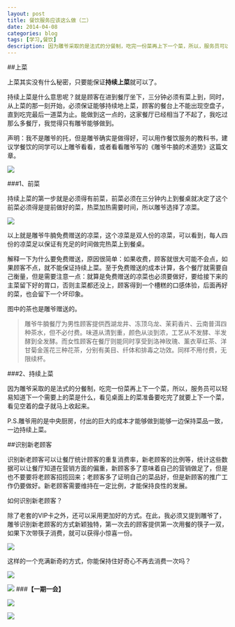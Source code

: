 ```yaml
---
layout: post
title: 餐饮服务应该这么做（二）
date: 2014-04-08
categories: blog
tags: [学习,餐饮]
description: 因为雕爷采取的是法式的分餐制，吃完一份菜再上下一个菜，所以，服务员可以轻易知道下一个需要上的菜是什么，看见桌面上的菜准备要吃完了就要上下一个菜，看见空着的盘子就马上收起来。
---
```




##上菜

上菜其实没有什么秘密，只要能保证**持续上菜**就可以了。

持续上菜是什么意思呢？就是顾客在进到餐厅坐下，三分钟必须有菜上到，同时，从上菜的那一刻开始，必须保证能够持续地上菜，顾客的餐台上不能出现空盘子，直到吃完最后一道菜为止。能做到这一点的，这家餐厅已经相当了不起了，我吃过那么多餐厅，我觉得只有雕爷能够做到。

声明：我不是雕爷的托，但是雕爷确实是做得好，可以用作餐饮服务的教科书，建议学餐饮的同学可以上雕爷看看，或者看看雕爷写的《雕爷牛腩的术道势》这篇文章。

![](http://cnfeat.qiniudn.com/%E5%9B%BE%E5%83%8F%202014-04-08-23-00.png)

###1、前菜

持续上菜的第一步就是必须得有前菜，前菜必须在三分钟内上到餐桌就决定了这个前菜必须得是提前做好的菜，热菜加热需要时间，所以雕爷选择了凉菜。

![](http://ww2.sinaimg.cn/mw690/617ccc0cgw1ef8jriig7oj218g0tjahh.jpg)

以上就是雕爷牛腩免费赠送的凉菜，这个凉菜是双人份的凉菜，可以看到，每人四份的凉菜足以保证有充足的时间做完热菜上到餐桌。

解释一下为什么要免费赠送，原因很简单：如果收费，顾客就很大可能不会点，如果顾客不点，就不能保证持续上菜。至于免费赠送的成本计算，各个餐厅就需要自己衡量，但是需要注意一点：就算是免费赠送的凉菜也必须要做好，要给接下来的主菜留下好的胃口，否则主菜都还没上，顾客得到一个槽糕的口感体验，后面再好的菜，也会留下一个坏印象。

图中的茶也是雕爷赠送的。

>雕爷牛腩餐厅为男性顾客提供西湖龙井、冻顶乌龙、茉莉香片、云南普洱四种茶水，但不必付费。味道从清到重，颜色从淡到浓，工艺从不发酵、半发酵到全发酵。而女性顾客在餐厅则能同时享受到洛神玫瑰、薰衣草红茶、洋甘菊金莲花三种花茶，分别有美目、纤体和排毒之功效。同样不用付费，无限续杯。

###2、持续上菜

因为雕爷采取的是法式的分餐制，吃完一份菜再上下一个菜，所以，服务员可以轻易知道下一个需要上的菜是什么，看见桌面上的菜准备要吃完了就要上下一个菜，看见空着的盘子就马上收起来。

P.S.雕爷用的是中央厨房，付出的巨大的成本才能够做到能够一边保持菜品一致，一边持续上菜。

##识别新老顾客

识别新老顾客可以让餐厅统计顾客的重复消费率，新老顾客的比例等，统计这些数据可以让餐厅知道在营销方面的偏重，新顾客多了意味着自己的营销做足了，但是也不要要将老顾客招揽回来；老顾客多了证明自己的菜品好，但是新顾客的推广工作仍要做好。新老顾客需要维持在一定比例，才能保持良性的发展。

如何识别新老顾客？

除了老套的VIP卡之外，还可以采用更加好的方式。在此，我必须又提到雕爷了，雕爷识别新老顾客的方式新颖独特，第一次去的顾客提供第一次用餐的筷子一双，如果下次带筷子消费，就可以获得小惊喜一份。

![](http://cnfeat.qiniudn.com/DSC06073.JPG)

这样的一个充满新奇的方式，你能保持住好奇心不再去消费一次吗？

![](http://cnfeat.qiniudn.com/%E5%9B%BE%E5%83%8F%20000.png)

![](http://cnfeat.qiniudn.com/%E5%9B%BE%E5%83%8F%202014-03-27-00-56.png)
###**【一期一会】**

![](http://cnfeat.qiniudn.com/%E5%9B%BE%E5%83%8F%202014-04-08-23-22.jpg)

![](http://cnfeat.qiniudn.com/%E5%9B%BE%E5%83%8F%202014-04-08-23-22%201.jpg)

